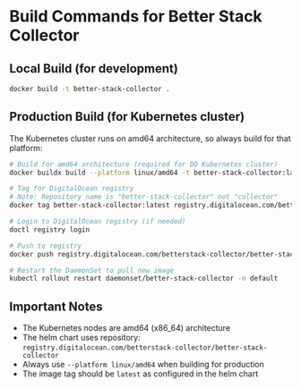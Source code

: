 # Build Commands for Better Stack Collector

## Local Build (for development)
```bash
docker build -t better-stack-collector .
```

## Production Build (for Kubernetes cluster)
The Kubernetes cluster runs on amd64 architecture, so always build for that platform:

```bash
# Build for amd64 architecture (required for DO Kubernetes cluster)
docker buildx build --platform linux/amd64 -t better-stack-collector:latest . --load

# Tag for DigitalOcean registry
# Note: Repository name is "better-stack-collector" not "collector"
docker tag better-stack-collector:latest registry.digitalocean.com/betterstack-collector/better-stack-collector:latest

# Login to DigitalOcean registry (if needed)
doctl registry login

# Push to registry
docker push registry.digitalocean.com/betterstack-collector/better-stack-collector:latest

# Restart the DaemonSet to pull new image
kubectl rollout restart daemonset/better-stack-collector -n default
```

## Important Notes
- The Kubernetes nodes are amd64 (x86_64) architecture
- The helm chart uses repository: `registry.digitalocean.com/betterstack-collector/better-stack-collector`
- Always use `--platform linux/amd64` when building for production
- The image tag should be `latest` as configured in the helm chart